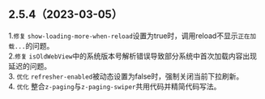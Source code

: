 ## 2.5.4（2023-03-05）
1.`修复` `show-loading-more-when-reload`设置为true时，调用reload不显示`正在加载...`的问题。  
2.`修复`  `isOldWebView`中的系统版本号解析错误导致部分系统中首次加载内容出现延迟的问题。  
3. `优化` `refresher-enabled`被动态设置为false时，强制关闭当前下拉刷新。  
4. `优化` 整合`z-paging`与`z-paging-swiper`共用代码并精简代码写法。  
